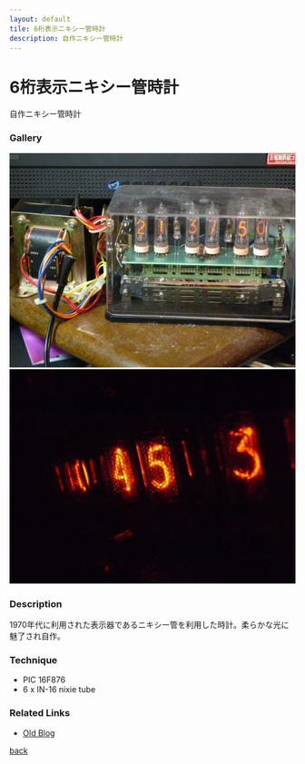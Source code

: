 ```yaml
---
layout: default
tile: 6桁表示ニキシー管時計
description: 自作ニキシー管時計
---
```

# 6桁表示ニキシー管時計

自作ニキシー管時計

### Gallery

  ![](/img/2014/nixie.jpg)
  ![](/img/2014/nixie2.jpg)

### Description

  1970年代に利用された表示器であるニキシー管を利用した時計。柔らかな光に魅了され自作。

### Technique

  * PIC 16F876
  * 6 x IN-16 nixie tube

### Related Links

  * [Old Blog](http://sparks-row.blogspot.jp/2012/09/blog-post.html)

[back](/)